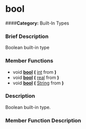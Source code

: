#  bool  
####**Category:** Built-In Types

###  Brief Description  
Boolean built-in type

###  Member Functions 
  * void  **[bool](#bool)**  **(** [int](class_int) from  **)**
  * void  **[bool](#bool)**  **(** [real](class_real) from  **)**
  * void  **[bool](#bool)**  **(** [String](class_string) from  **)**

###  Description  
Boolean built-in type.

###  Member Function Description  

